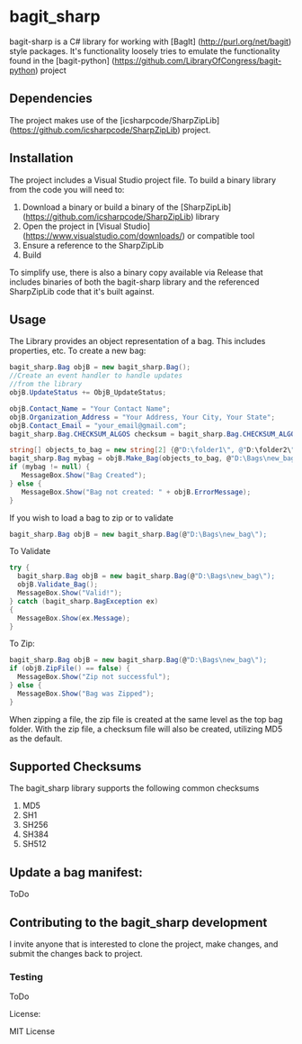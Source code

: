 # bagit_sharp
bagit-sharp is a C# library for working with [BagIt] (http://purl.org/net/bagit) style packages.  It's functionality loosely tries to emulate the functionality found in the [bagit-python] (https://github.com/LibraryOfCongress/bagit-python) project

## Dependencies
The project makes use of the [icsharpcode/SharpZipLib] (https://github.com/icsharpcode/SharpZipLib) project.  

## Installation
The project includes a Visual Studio project file.  To build a binary library from the code you will need to:

1. Download a binary or build a binary of the [SharpZipLib] (https://github.com/icsharpcode/SharpZipLib) library
2. Open the project in [Visual Studio] (https://www.visualstudio.com/downloads/) or compatible tool
3. Ensure a reference to the SharpZipLib
4. Build

To simplify use, there is also a binary copy available via Release that includes binaries of both the bagit-sharp library and the referenced SharpZipLib code that it's built against.

## Usage

The Library provides an object representation of a bag.  This includes properties, etc.  To create a new bag:

```csharp
bagit_sharp.Bag objB = new bagit_sharp.Bag();
//Create an event handler to handle updates 
//from the library
objB.UpdateStatus += ObjB_UpdateStatus;

objB.Contact_Name = "Your Contact Name";
objB.Organization_Address = "Your Address, Your City, Your State";
objB.Contact_Email = "your_email@gmail.com";
bagit_sharp.Bag.CHECKSUM_ALGOS checksum = bagit_sharp.Bag.CHECKSUM_ALGOS.md5;

string[] objects_to_bag = new string[2] {@"D:\folder1\", @"D:\folder2\"};
bagit_sharp.Bag mybag = objB.Make_Bag(objects_to_bag, @"D:\Bags\new_bag\", null, 1, checksum);
if (mybag != null) {
   MessageBox.Show("Bag Created");
} else {
   MessageBox.Show("Bag not created: " + objB.ErrorMessage);
}
```

If you wish to load a bag to zip or to validate

```csharp
bagit_sharp.Bag objB = new bagit_sharp.Bag(@"D:\Bags\new_bag\");
```

To Validate
```csharp
try {
  bagit_sharp.Bag objB = new bagit_sharp.Bag(@"D:\Bags\new_bag\");
  objB.Validate_Bag();
  MessageBox.Show("Valid!");
} catch (bagit_sharp.BagException ex)
{
  MessageBox.Show(ex.Message);
}
```

To Zip:
```csharp
bagit_sharp.Bag objB = new bagit_sharp.Bag(@"D:\Bags\new_bag\");
if (objB.ZipFile() == false) {
  MessageBox.Show("Zip not successful");
} else {
  MessageBox.Show("Bag was Zipped");
}
```

When zipping a file, the zip file is created at the same level as the top bag folder.  With the zip file, a checksum file will also be created, utilizing MD5 as the default.


## Supported Checksums

The bagit_sharp library supports the following common checksums
1. MD5
2. SH1
3. SH256
4. SH384
5. SH512

## Update a bag manifest: 
ToDo

## Contributing to the bagit_sharp development

I invite anyone that is interested to clone the project, make changes, and submit the changes back to project.  

### Testing
ToDo

License: 

MIT License



